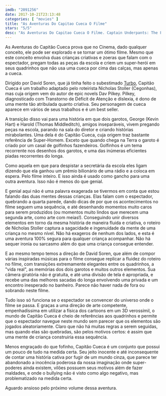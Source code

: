 ```yaml
---
imdb: "2091256"
date: 2017-10-21T23:13:48
categories: [ "movies" ]
title: "As Aventuras Do Capitao Cueca O Filme"
stars: "5/5"
desc: "As Aventuras Do Capitao Cueca O Filme. Captain Underpants: The First Epic Movie (USA, 2017). Dirigido por David Soren. Escrito por Nicholas Stoller, Dav Pilkey, David Soren. Com Kevin Hart (George), Ed Helms (Captain Underpants / Mr. Krupp), Nick Kroll (Professor Poopypants), Thomas Middleditch (Harold), Jordan Peele (Melvin), Kristen Schaal (Edith), DeeDee Rescher (Ms. Ribble), Brian Posehn (Mr. Rected), David Soren (Tommy)."
---
```

As Aventuras do Capitão Cueca prova que no Cinema, dado qualquer conceito, ele pode ser explorado e se tornar um ótimo filme. Mesmo que este conceito envolva duas crianças criativas e zoeras que falam com o espectador, pregam todas as peças da escola e criem um super-herói em seus quadrinhos que não usa uma cueca por cima das calças, mas apenas a cueca.

Dirigido por David Soren, que já tinha feito o subestimado [Turbo](/turbo), Capitão Cueca é um trabalho adaptado pelo roteirista Nicholas Stoller (Cegonhas), mas cuja origem vem do autor de epic novels Dav Pilkey. Pilkey, diagnosticado com Transtorno de Déficit de Atenção e dislexia, é dono de uma mente tão atribulada quanto criativa. Seu personagem de cueca aparece em vários de seus trabalhos e é um best seller.

A transição disso vai para uma história em que dois garotos, George (Kevin Hart) e Harold (Thomas Middleditch), amigos inseparáveis, vivem pregando peças na escola, parando na sala do diretor e criando histórias mirabolantes. Uma dela é do Capitão Cueca, cuja origem traz bastante referência de Super-Homem. Exceto que quando chega na Terra o garoto é criado por um casal de golfinhos fazendeiros. Golfinhos é um tema recorrente nos desenhos dos garotos, e uma das inúmeras eficientes piadas recorrentes do longa.

Como aquela em que para despistar a secretária da escola eles ligam dizendo que ela ganhou um prêmio bilionário de uma rádio e a coloca em espera. Pelo filme inteiro. E isso ainda é usado como gancho para uma outra aventura. Isso não é menos do que genial.

E genial aqui não é uma palavra exagerada se tivermos em conta que estou falando das duas mentes dessas crianças. Elas falam com o espectador, quebrando a quarta parede, dando dicas de por que os acontecimentos no filme seguem uma sequência, e até desenhando momentos muito caros para serem produzidos (ou momentos muito lindos que merecem uma segunda arte, como arte com meias!). Conseguindo unir diversos elementos em torno da mesma história de maneira fluida e criativa, o roteiro de Nicholas Stoller captura a sagacidade e ingenuidade da mente de uma criança no mesmo nível. Não há exageros de nenhum dos lados, e esta é uma aventura 100% segura para qualquer criança acompanhar. Não há sequer ironia ou sarcasmo além do que uma criança consegue entender.

E ao mesmo tempo temos a direção de David Soren, que além de compor várias inspiradas músicas para o filme consegue replicar a fluidez do roteiro no filme, com transições extremamente elegantes entre os quadrinhos, a "vida real", as memórias dos dois garotos e muitos outros elementos. Sua câmera giratória não é gratuita, e até uma divisão de tela é apropriada, e recebe uma das melhores sacadas do longa envolvendo uma privada e um encontro inesperado no banheiro. Parece não haver nada de fora ou sobrando neste filme.

Tudo isso só funciona se o espectador se convencer do universo onde o filme se passa. E graças a uma direção de arte competente, empenhadíssima em utilizar a física dos cartoons em um 3D verossímil, o mundo de Capitão Cueca é cheio de referências aos quadrinhos e permite que o espectador navegue neste mundo sem parecer que os elementos são jogados aleatoriamente. Claro que não há muitas regras a serem seguidas, mas quando elas são quebradas, são pelos motivos certos: é assim que uma mente de criança construiria essa sequência.

Menos engraçado do que fofinho, Capitão Cueca é um conjunto que possui um pouco de tudo na medida certa. Seu jeito inocente e até inconsequente de contar uma história cativa por fugir de um mundo cinza, que parece ter abandonado a inocência poderosa da nossa imaginação onde super-poderes ainda existem, vilões possuem seus motivos além de fazer maldades, e onde o bullying não é visto como algo negativo, mas problematizado na medida certa.

Aguardo ansioso pelo próximo volume dessa aventura.
